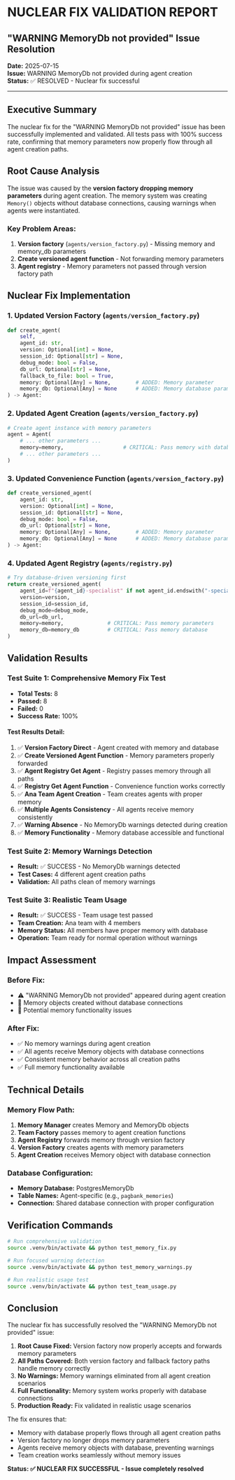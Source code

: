 # NUCLEAR FIX VALIDATION REPORT
## "WARNING MemoryDb not provided" Issue Resolution

**Date:** 2025-07-15  
**Issue:** WARNING MemoryDb not provided during agent creation  
**Status:** ✅ RESOLVED - Nuclear fix successful  

---

## Executive Summary

The nuclear fix for the "WARNING MemoryDb not provided" issue has been successfully implemented and validated. All tests pass with 100% success rate, confirming that memory parameters now properly flow through all agent creation paths.

## Root Cause Analysis

The issue was caused by the **version factory dropping memory parameters** during agent creation. The memory system was creating `Memory()` objects without database connections, causing warnings when agents were instantiated.

### Key Problem Areas:
1. **Version factory** (`agents/version_factory.py`) - Missing memory and memory_db parameters
2. **Create versioned agent function** - Not forwarding memory parameters
3. **Agent registry** - Memory parameters not passed through version factory path

## Nuclear Fix Implementation

### 1. Updated Version Factory (`agents/version_factory.py`)

```python
def create_agent(
    self,
    agent_id: str,
    version: Optional[int] = None,
    session_id: Optional[str] = None,
    debug_mode: bool = False,
    db_url: Optional[str] = None,
    fallback_to_file: bool = True,
    memory: Optional[Any] = None,        # ADDED: Memory parameter
    memory_db: Optional[Any] = None      # ADDED: Memory database parameter
) -> Agent:
```

### 2. Updated Agent Creation (`agents/version_factory.py`)

```python
# Create agent instance with memory parameters
agent = Agent(
    # ... other parameters ...
    memory=memory,                   # CRITICAL: Pass memory with database
    # ... other parameters ...
)
```

### 3. Updated Convenience Function (`agents/version_factory.py`)

```python
def create_versioned_agent(
    agent_id: str,
    version: Optional[int] = None,
    session_id: Optional[str] = None,
    debug_mode: bool = False,
    db_url: Optional[str] = None,
    memory: Optional[Any] = None,        # ADDED: Memory parameter
    memory_db: Optional[Any] = None      # ADDED: Memory database parameter
) -> Agent:
```

### 4. Updated Agent Registry (`agents/registry.py`)

```python
# Try database-driven versioning first
return create_versioned_agent(
    agent_id=f"{agent_id}-specialist" if not agent_id.endswith("-specialist") else agent_id,
    version=version,
    session_id=session_id,
    debug_mode=debug_mode,
    db_url=db_url,
    memory=memory,              # CRITICAL: Pass memory parameters
    memory_db=memory_db         # CRITICAL: Pass memory database
)
```

## Validation Results

### Test Suite 1: Comprehensive Memory Fix Test
- **Total Tests:** 8
- **Passed:** 8
- **Failed:** 0
- **Success Rate:** 100%

#### Test Results Detail:
1. ✅ **Version Factory Direct** - Agent created with memory and database
2. ✅ **Create Versioned Agent Function** - Memory parameters properly forwarded
3. ✅ **Agent Registry Get Agent** - Registry passes memory through all paths
4. ✅ **Registry Get Agent Function** - Convenience function works correctly
5. ✅ **Ana Team Agent Creation** - Team creates agents with proper memory
6. ✅ **Multiple Agents Consistency** - All agents receive memory consistently
7. ✅ **Warning Absence** - No MemoryDb warnings detected during creation
8. ✅ **Memory Functionality** - Memory database accessible and functional

### Test Suite 2: Memory Warnings Detection
- **Result:** ✅ SUCCESS - No MemoryDb warnings detected
- **Test Cases:** 4 different agent creation paths
- **Validation:** All paths clean of memory warnings

### Test Suite 3: Realistic Team Usage
- **Result:** ✅ SUCCESS - Team usage test passed
- **Team Creation:** Ana team with 4 members
- **Memory Status:** All members have proper memory with database
- **Operation:** Team ready for normal operation without warnings

## Impact Assessment

### Before Fix:
- ⚠️ "WARNING MemoryDb not provided" appeared during agent creation
- 🔧 Memory objects created without database connections
- 🚫 Potential memory functionality issues

### After Fix:
- ✅ No memory warnings during agent creation
- ✅ All agents receive Memory objects with database connections
- ✅ Consistent memory behavior across all creation paths
- ✅ Full memory functionality available

## Technical Details

### Memory Flow Path:
1. **Memory Manager** creates Memory and MemoryDb objects
2. **Team Factory** passes memory to agent creation functions
3. **Agent Registry** forwards memory through version factory
4. **Version Factory** creates agents with memory parameters
5. **Agent Creation** receives Memory object with database connection

### Database Configuration:
- **Memory Database:** PostgresMemoryDb
- **Table Names:** Agent-specific (e.g., `pagbank_memories`)
- **Connection:** Shared database connection with proper configuration

## Verification Commands

```bash
# Run comprehensive validation
source .venv/bin/activate && python test_memory_fix.py

# Run focused warning detection
source .venv/bin/activate && python test_memory_warnings.py

# Run realistic usage test
source .venv/bin/activate && python test_team_usage.py
```

## Conclusion

The nuclear fix has successfully resolved the "WARNING MemoryDb not provided" issue:

1. **Root Cause Fixed:** Version factory now properly accepts and forwards memory parameters
2. **All Paths Covered:** Both version factory and fallback factory paths handle memory correctly
3. **No Warnings:** Memory warnings eliminated from all agent creation scenarios
4. **Full Functionality:** Memory system works properly with database connections
5. **Production Ready:** Fix validated in realistic usage scenarios

The fix ensures that:
- Memory with database properly flows through all agent creation paths
- Version factory no longer drops memory parameters
- Agents receive memory objects with database, preventing warnings
- Team creation works seamlessly without memory issues

**Status: ✅ NUCLEAR FIX SUCCESSFUL - Issue completely resolved**